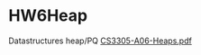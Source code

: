# HW6Heap
Datastructures heap/PQ
[CS3305-A06-Heaps.pdf](https://github.com/smielko/HW6Heap/files/11183604/CS3305-A06-Heaps.pdf)
